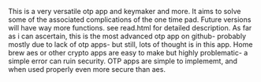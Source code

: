 This is a very versatile otp app and keymaker and more. It aims to solve some of the associated complications of the one time pad. Future versions will have way more functions. see read.html for detailed description. As far as i can ascertain, this is the most advanced otp app on github- probably mostly due to lack of otp apps- but still, lots of thought is in this app. Home brew aes or other crypto apps are easy to make but highly problematic- a simple error can ruin security. OTP apps are simple to implememt, and when used properly even more secure than aes. 
